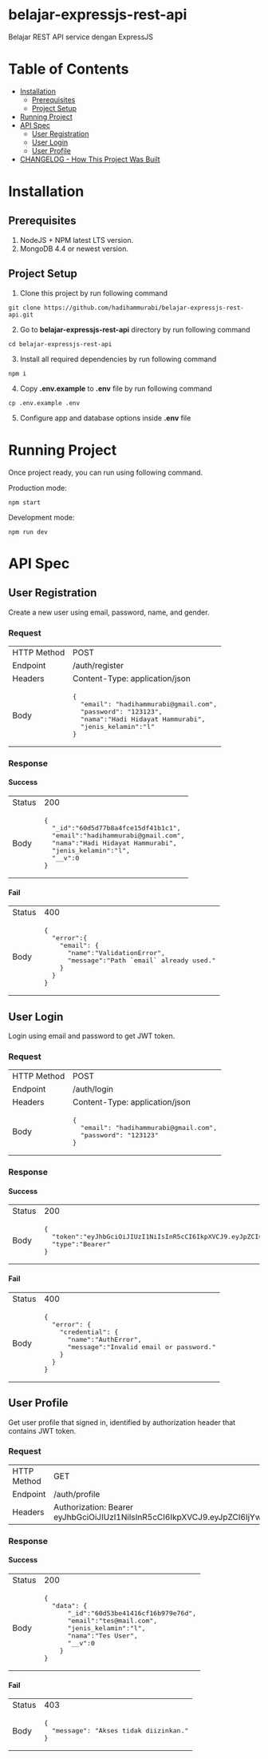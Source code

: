 # belajar-expressjs-rest-api
Belajar REST API service dengan ExpressJS

# Table of Contents
* [Installation](#installation)
  * [Prerequisites](#prerequisites)
  * [Project Setup](#project-setup)
* [Running Project](#running-project)
* [API Spec](#api-spec)
  * [User Registration](#user-registration)
  * [User Login](#user-login)
  * [User Profile](#user-profile)
* [CHANGELOG - How This Project Was Built](./CHANGELOG.md)

# Installation
## Prerequisites
1. NodeJS + NPM latest LTS version.
2. MongoDB 4.4 or newest version.

## Project Setup
1. Clone this project by run following command
```
git clone https://github.com/hadihammurabi/belajar-expressjs-rest-api.git
```

2. Go to **belajar-expressjs-rest-api** directory by run following command
```
cd belajar-expressjs-rest-api
```

3. Install all required dependencies by run following command
```
npm i
```

4. Copy **.env.example** to **.env** file by run following command
```
cp .env.example .env
```

5. Configure app and database options inside **.env** file

# Running Project
Once project ready, you can run using following command.

Production mode:
```
npm start
```

Development mode:
```
npm run dev
```

# API Spec
## User Registration
Create a new user using email, password, name, and gender.

### Request
<table>
  <tr>
    <td>HTTP Method</td>
    <td>POST</td>
  </tr>
  <tr>
    <td>Endpoint</td>
    <td>/auth/register</td>
  </tr>
  <tr>
    <td>Headers</td>
    <td>
      Content-Type: application/json
    </td>
  </tr>
  <tr>
    <td>Body</td>
    <td>
      <pre>{
  "email": "hadihammurabi@gmail.com",
  "password": "123123",
  "nama":"Hadi Hidayat Hammurabi",
  "jenis_kelamin":"l"
}</pre>
    </td>
  </tr>
</table>

### Response
#### Success
<table>
  <tr>
    <td>Status</td>
    <td>200</td>
  </tr>
  <tr>
    <td>Body</td>
    <td>
      <pre>{
  "_id":"60d5d77b8a4fce15df41b1c1",
  "email":"hadihammurabi@gmail.com",
  "nama":"Hadi Hidayat Hammurabi",
  "jenis_kelamin":"l",
  "__v":0
}</pre>
    </td>
  </tr>
</table>

#### Fail
<table>
  <tr>
    <td>Status</td>
    <td>400</td>
  </tr>
  <tr>
    <td>Body</td>
    <td>
      <pre>{
  "error":{
    "email": {
      "name":"ValidationError",
      "message":"Path `email` already used."
    }
  }
}</pre>
    </td>
  </tr>
</table>

## User Login
Login using email and password to get JWT token.

### Request
<table>
  <tr>
    <td>HTTP Method</td>
    <td>POST</td>
  </tr>
  <tr>
    <td>Endpoint</td>
    <td>/auth/login</td>
  </tr>
  <tr>
    <td>Headers</td>
    <td>
      Content-Type: application/json
    </td>
  </tr>
  <tr>
    <td>Body</td>
    <td>
      <pre>{
  "email": "hadihammurabi@gmail.com",
  "password": "123123"
}</pre>
    </td>
  </tr>
</table>

### Response
#### Success
<table>
  <tr>
    <td>Status</td>
    <td>200</td>
  </tr>
  <tr>
    <td>Body</td>
    <td>
      <pre>{
  "token":"eyJhbGciOiJIUzI1NiIsInR5cCI6IkpXVCJ9.eyJpZCI6IjYwZDVkNzdiOGE0ZmNlMTVkZjQxYjFjMSIsImlhdCI6MTYyNDYyNzY3M30.2Sz00zzUNlTtDoUriYNdCPvXJd8uF5iK32y9vB8cJe0",
  "type":"Bearer"
}</pre>
    </td>
  </tr>
</table>

#### Fail
<table>
  <tr>
    <td>Status</td>
    <td>400</td>
  </tr>
  <tr>
    <td>Body</td>
    <td>
      <pre>{
  "error": {
    "credential": {
      "name":"AuthError",
      "message":"Invalid email or password."
    }
  }
}</pre>
    </td>
  </tr>
</table>

## User Profile
Get user profile that signed in, identified by authorization header that contains JWT token.

### Request
<table>
  <tr>
    <td>HTTP Method</td>
    <td>GET</td>
  </tr>
  <tr>
    <td>Endpoint</td>
    <td>/auth/profile</td>
  </tr>
  <tr>
    <td>Headers</td>
    <td>
      Authorization: Bearer eyJhbGciOiJIUzI1NiIsInR5cCI6IkpXVCJ9.eyJpZCI6IjYwZDVkNzdiOGE0ZmNlMTVkZjQxYjFjMSIsImlhdCI6MTYyNDYyNzY3M30.2Sz00zzUNlTtDoUriYNdCPvXJd8uF5iK32y9vB8cJe0
    </td>
  </tr>
</table>

### Response
#### Success
<table>
  <tr>
    <td>Status</td>
    <td>200</td>
  </tr>
  <tr>
    <td>Body</td>
    <td>
      <pre>{
  "data": {
      "_id":"60d53be41416cf16b979e76d",
      "email":"tes@mail.com",
      "jenis_kelamin":"l",
      "nama":"Tes User",
      "__v":0
    }
}</pre>
    </td>
  </tr>
</table>

#### Fail
<table>
  <tr>
    <td>Status</td>
    <td>403</td>
  </tr>
  <tr>
    <td>Body</td>
    <td>
      <pre>{
  "message": "Akses tidak diizinkan."
}</pre>
    </td>
  </tr>
</table>
